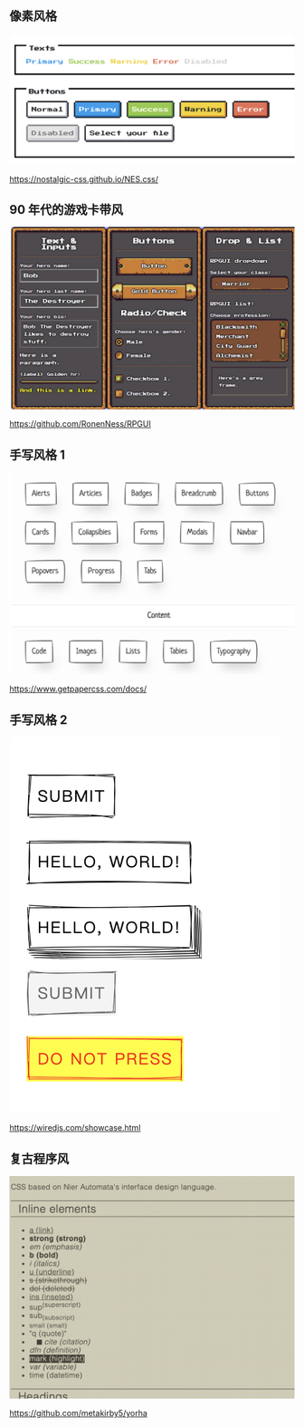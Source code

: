 ## 像素风格

![](./images/style1.png)

https://nostalgic-css.github.io/NES.css/

## 90 年代的游戏卡带风

![](./images/style2.png)

https://github.com/RonenNess/RPGUI

## 手写风格 1

![](./images/style3.png)

https://www.getpapercss.com/docs/

## 手写风格 2

![](./images/style4.png)

https://wiredjs.com/showcase.html


## 复古程序风

![](./images/style5.png)

https://github.com/metakirby5/yorha